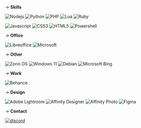 -> **Skills** 
 <div>

  <img src = "https://img.shields.io/badge/node.js-6DA55F?style=for-the-badge&logo=node.js&logoColor=white" alt = "Nodejs"/><a>
  <img src = "https://img.shields.io/badge/python-3670A0?style=for-the-badge&logo=python&logoColor=ffdd54" alt = "Python"/><a>
  <img src = "https://img.shields.io/badge/php-%23777BB4.svg?style=for-the-badge&logo=php&logoColor=white" alt = "PHP"/><a>
  <img src = "https://img.shields.io/badge/lua-%232C2D72.svg?style=for-the-badge&logo=lua&logoColor=white" alt = "Lua"/><a>
  <img src = "https://img.shields.io/badge/ruby-%23CC342D.svg?style=for-the-badge&logo=ruby&logoColor=white" alt = "Ruby"/>
  
  <img src = "https://img.shields.io/badge/javascript-%23323330.svg?style=for-the-badge&logo=javascript&logoColor=%23F7DF1E" alt = "Javascript"/><a>
  <img src = "https://img.shields.io/badge/css3-%231572B6.svg?style=for-the-badge&logo=css3&logoColor=white" alt = "CSS3"/><a>
  <img src = "https://img.shields.io/badge/html5-%23E34F26.svg?style=for-the-badge&logo=html5&logoColor=white" alt = "HTML5"/><a>
  <img src = "https://img.shields.io/badge/PowerShell-%235391FE.svg?style=for-the-badge&logo=powershell&logoColor=white" alt = "Powershell"/><a>

-> **Office**

 <img src = "https://img.shields.io/badge/LibreOffice-%2318A303?style=for-the-badge&logo=LibreOffice&logoColor=white" alt = "Libreoffice"/><a>
 <img src = "https://img.shields.io/badge/Microsoft-0078D4?style=for-the-badge&logo=microsoft&logoColor=white" alt = "Microsoft"/><a>

-> **Other**

 <img src = "https://img.shields.io/badge/-Zorin%20OS-%2310AAEB?style=for-the-badge&logo=zorin&logoColor=white" alt = "Zorin OS"/><a>
 <img src = "https://img.shields.io/badge/Windows%2011-%230079d5.svg?style=for-the-badge&logo=Windows%2011&logoColor=white" alt = "Windows 11"/><a>
 <img src = "https://img.shields.io/badge/Debian-D70A53?style=for-the-badge&logo=debian&logoColor=white" alt = "Debian"/><a>
 <img src = "https://img.shields.io/badge/Microsoft%20Bing-258FFA?style=for-the-badge&logo=Microsoft%20Bing&logoColor=white" alt = "Microsoft Bing"/><a>

-> **Work**

  <img src = "https://img.shields.io/badge/Behance-1769ff?style=for-the-badge&logo=behance&logoColor=white" alt = "Behance"/><a>

-> **Design**

  <img src = "https://img.shields.io/badge/Adobe%20Lightroom-31A8FF.svg?style=for-the-badge&logo=Adobe%20Lightroom&logoColor=white" alt = "Adobe Lightroom"/><a>
  <img src = "https://img.shields.io/badge/affinity%20desginer-%231B72BE.svg?style=for-the-badge&logo=affinity-designer&logoColor=white" alt = "Affinity Designer"/><a>
  <img src = "https://img.shields.io/badge/affinityphoto-%237E4DD2.svg?style=for-the-badge&logo=affinity-photo&logoColor=white" alt = "Affinity Photo"/><a>
  <img src = "https://img.shields.io/badge/figma-%23F24E1E.svg?style=for-the-badge&logo=figma&logoColor=white" alt = "Figma"/><a>
  <img src = "" alt = ""/><a>
  
-> **Contact**

<a href="https://discord.gg/rs4VfrUghT"><img src="https://img.shields.io/static/v1?style=for-the-badge&message=Discord&color=5865F2&logo=Discord&logoColor=FFFFFF&label=" alt="discord"></a>

</div>
